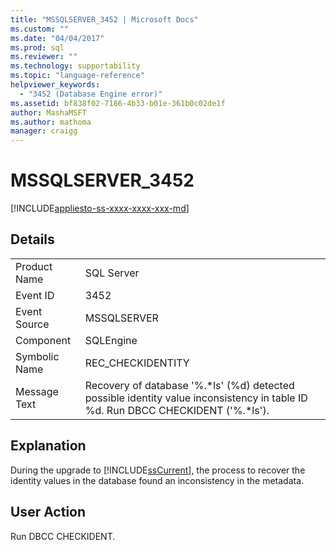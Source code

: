 ```yaml
---
title: "MSSQLSERVER_3452 | Microsoft Docs"
ms.custom: ""
ms.date: "04/04/2017"
ms.prod: sql
ms.reviewer: ""
ms.technology: supportability
ms.topic: "language-reference"
helpviewer_keywords: 
  - "3452 (Database Engine error)"
ms.assetid: bf838f02-7186-4b33-b01e-361b0c02de1f
author: MashaMSFT
ms.author: mathoma
manager: craigg
---
```

# MSSQLSERVER_3452
[!INCLUDE[appliesto-ss-xxxx-xxxx-xxx-md](../../includes/appliesto-ss-xxxx-xxxx-xxx-md.md)]
  
## Details  
  
|||  
|-|-|  
|Product Name|SQL Server|  
|Event ID|3452|  
|Event Source|MSSQLSERVER|  
|Component|SQLEngine|  
|Symbolic Name|REC_CHECKIDENTITY|  
|Message Text|Recovery of database '%.*ls' (%d) detected possible identity value inconsistency in table ID %d. Run DBCC CHECKIDENT ('%.\*ls').|  
  
## Explanation  
During the upgrade to [!INCLUDE[ssCurrent](../../includes/sscurrent-md.md)], the process to recover the identity values in the database found an inconsistency in the metadata.  
  
## User Action  
Run DBCC CHECKIDENT.  
  
